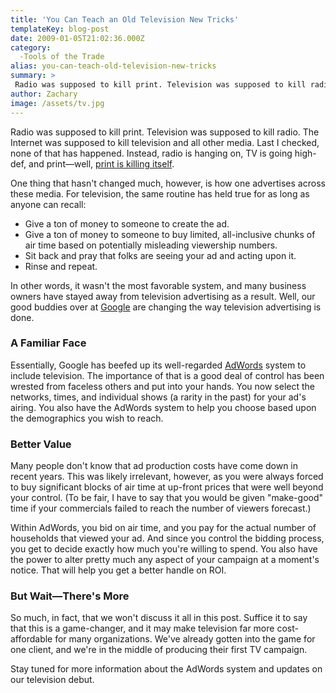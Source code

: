 ```yaml
---
title: 'You Can Teach an Old Television New Tricks'
templateKey: blog-post
date: 2009-01-05T21:02:36.000Z
category: 
  -Tools of the Trade
alias: you-can-teach-old-television-new-tricks
summary: > 
 Radio was supposed to kill print. Television was supposed to kill radio. The Internet was supposed to kill television and all other media. Last I checked, none of that has happened. Instead, radio is hanging on, TV is going high-def, and print—well, print is killing itself.
author: Zachary
image: /assets/tv.jpg
---
```


Radio was supposed to kill print. Television was supposed to kill radio. The Internet was supposed to kill television and all other media. Last I checked, none of that has happened. Instead, radio is hanging on, TV is going high-def, and print—well, [print is killing itself](http://www.nytimes.com/2009/01/05/business/media/05times.html?_r=1&ref=media).

One thing that hasn't changed much, however, is how one advertises across these media. For television, the same routine has held true for as long as anyone can recall:

*   Give a ton of money to someone to create the ad.
*   Give a ton of money to someone to buy limited, all-inclusive chunks of air time based on potentially misleading viewership numbers.
*   Sit back and pray that folks are seeing your ad and acting upon it.
*   Rinse and repeat.

In other words, it wasn't the most favorable system, and many business owners have stayed away from television advertising as a result. Well, our good buddies over at [Google](http://google.com) are changing the way television advertising is done.

### A Familiar Face  

Essentially, Google has beefed up its well-regarded [AdWords](http://www.google.com/adwords/tvads/) system to include television. The importance of that is a good deal of control has been wrested from faceless others and put into your hands. You now select the networks, times, and individual shows (a rarity in the past) for your ad's airing. You also have the AdWords system to help you choose based upon the demographics you wish to reach.

### Better Value

Many people don't know that ad production costs have come down in recent years. This was likely irrelevant, however, as you were always forced to buy significant blocks of air time at up-front prices that were well beyond your control. (To be fair, I have to say that you would be given "make-good" time if your commercials failed to reach the number of viewers forecast.)

Within AdWords, you bid on air time, and you pay for the actual number of households that viewed your ad. And since you control the bidding process, you get to decide exactly how much you're willing to spend. You also have the power to alter pretty much any aspect of your campaign at a moment's notice. That will help you get a better handle on ROI.

### But Wait—There's More

So much, in fact, that we won't discuss it all in this post. Suffice it to say that this is a game-changer, and it may make television far more cost-affordable for many organizations. We've already gotten into the game for one client, and we're in the middle of producing their first TV campaign.

Stay tuned for more information about the AdWords system and updates on our television debut.